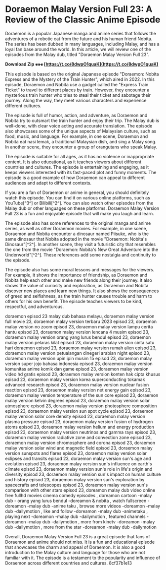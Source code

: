 
 
# Doraemon Malay Version Full 23: A Review of the Classic Anime Episode
 
Doraemon is a popular Japanese manga and anime series that follows the adventures of a robotic cat from the future and his human friend Nobita. The series has been dubbed in many languages, including Malay, and has a loyal fan base around the world. In this article, we will review one of the episodes from the Malay dub, titled "Doraemon Malay Version Full 23".
 
**Download Zip ⚹⚹⚹ [https://t.co/8dwpO1quaK](https://t.co/8dwpO1quaK)**


 
This episode is based on the original Japanese episode "Doraemon: Nobita Express and the Mystery of the Train Hunter", which aired in 2022. In this episode, Doraemon and Nobita use a gadget called the "Express Train Ticket" to travel to different places by train. However, they encounter a mysterious train hunter who tries to steal their ticket and sabotage their journey. Along the way, they meet various characters and experience different cultures.
 
The episode is full of humor, action, and adventure, as Doraemon and Nobita try to outsmart the train hunter and enjoy their trip. The Malay dub is well-done, with clear voice acting and accurate translation. The episode also showcases some of the unique aspects of Malaysian culture, such as food, music, and language. For example, in one scene, Doraemon and Nobita eat nasi lemak, a traditional Malaysian dish, and sing a Malay song. In another scene, they encounter a group of orangutans who speak Malay.
 
The episode is suitable for all ages, as it has no violence or inappropriate content. It is also educational, as it teaches viewers about different countries and cultures. The episode is entertaining and engaging, as it keeps viewers interested with its fast-paced plot and funny moments. The episode is a good example of how Doraemon can appeal to different audiences and adapt to different contexts.
 
If you are a fan of Doraemon or anime in general, you should definitely watch this episode. You can find it on various online platforms, such as YouTube[^3^] or Bilibili[^2^]. You can also watch other episodes from the Malay dub or other languages on these platforms. Doraemon Malay Version Full 23 is a fun and enjoyable episode that will make you laugh and learn.
  
The episode also has some references to the original manga and anime series, as well as other Doraemon movies. For example, in one scene, Doraemon and Nobita encounter a dinosaur named Piisuke, who is the same dinosaur that Nobita adopted in the movie "Doraemon: Nobita's Dinosaur"[^2^]. In another scene, they visit a futuristic city that resembles the one from the movie "Doraemon: Nobita's New Great Adventure into the Underworld"[^2^]. These references add some nostalgia and continuity to the episode.
 
The episode also has some moral lessons and messages for the viewers. For example, it shows the importance of friendship, as Doraemon and Nobita help each other and make new friends along their journey. It also shows the value of curiosity and exploration, as Doraemon and Nobita discover new places and learn new things. It also shows the consequences of greed and selfishness, as the train hunter causes trouble and harm to others for his own benefit. The episode teaches viewers to be kind, respectful, and adventurous.
 
doraemon episod 23 malay dub bahasa melayu,  doraemon malay version full movie 23,  doraemon malay version terbaru 2023 episod 23,  doraemon malay version no zoom episod 23,  doraemon malay version lampu cerita hantu episod 23,  doraemon malay version lencana 4 musim episod 23,  doraemon malay version orang yang lurus bendul episod 23,  doraemon malay version pelaras kilat episod 23,  doraemon malay version cinta satu hari doraemon episod 23,  doraemon malay version rumah alien episod 23,  doraemon malay version petualangan dinegeri arabian night episod 23,  doraemon malay version upin ipin musim 15 episod 23,  doraemon malay version super jojo bahasa indonesia episod 23,  doraemon malay version komunitas anime komik dan game episod 23,  doraemon malay version video hd gratis episod 23,  doraemon malay version konten hak cipta khusus episod 23,  doraemon malay version korea superconducting tokamak advanced research episod 23,  doraemon malay version nuclear fusion reaction episod 23,  doraemon malay version net energy gain episod 23,  doraemon malay version temperature of the sun core episod 23,  doraemon malay version kelvin degrees episod 23,  doraemon malay version solar atmosphere episod 23,  doraemon malay version photosphere composition episod 23,  doraemon malay version sun spot cycle episod 23,  doraemon malay version solar core density episod 23,  doraemon malay version plasma pressure episod 23,  doraemon malay version fusion of hydrogen atoms episod 23,  doraemon malay version helium and energy production episod 23,  doraemon malay version neutrinos and gamma rays episod 23,  doraemon malay version radiative zone and convection zone episod 23,  doraemon malay version chromosphere and corona episod 23,  doraemon malay version solar wind and magnetic field episod 23,  doraemon malay version sunspots and flares episod 23,  doraemon malay version solar eclipses and transits episod 23,  doraemon malay version sun's age and evolution episod 23,  doraemon malay version sun's influence on earth's climate episod 23,  doraemon malay version sun's role in life's origin and diversity episod 23,  doraemon malay version sun's impact on human culture and history episod 23,  doraemon malay version sun's exploration by spacecrafts and telescopes episod 23,  doraemon malay version sun's comparison with other stars episod 23,  doreamon malay dub video online free fullhd movies cinema comedy episodes ,  doreamon cartoon -malay dub - orang yang lurus bendul -doreamon & nobita ,  watch fullscreen -doreamon -malay dub -anime taku ,  browse more videos -doreamon -malay dub -dailymotion ,  like and follow -doreamon -malay dub -animetaku ,  playing next -doreamon -malay dub -dailymotion ,  featured channels -doreamon -malay dub -dailymotion ,  more from kinetv -doreamon -malay dub -dailymotion ,  more from the star -doreamon -malay dub -dailymotion
 
Overall, Doraemon Malay Version Full 23 is a great episode that fans of Doraemon and anime should not miss. It is a fun and educational episode that showcases the charm and appeal of Doraemon. It is also a good introduction to the Malay culture and language for those who are not familiar with it. The episode is a testament to the popularity and influence of Doraemon across different countries and cultures.
 8cf37b1e13
 
